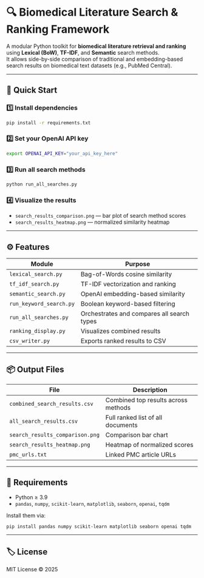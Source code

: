# 🔍 Biomedical Literature Search & Ranking Framework

A modular Python toolkit for **biomedical literature retrieval and ranking** using **Lexical (BoW)**, **TF-IDF**, and **Semantic** search methods.  
It allows side-by-side comparison of traditional and embedding-based search results on biomedical text datasets (e.g., PubMed Central).

---

## 🚀 Quick Start

### 1️⃣ Install dependencies
```bash
pip install -r requirements.txt
```

### 2️⃣ Set your OpenAI API key
```bash
export OPENAI_API_KEY="your_api_key_here"
```

### 3️⃣ Run all search methods
```bash
python run_all_searches.py
```

### 4️⃣ Visualize the results
- `search_results_comparison.png` — bar plot of search method scores  
- `search_results_heatmap.png` — normalized similarity heatmap  

---

## ⚙️ Features

| Module | Purpose |
|--------|----------|
| `lexical_search.py` | Bag-of-Words cosine similarity |
| `tf_idf_search.py` | TF-IDF vectorization and ranking |
| `semantic_search.py` | OpenAI embedding-based similarity |
| `run_keyword_search.py` | Boolean keyword-based filtering |
| `run_all_searches.py` | Orchestrates and compares all search types |
| `ranking_display.py` | Visualizes combined results |
| `csv_writer.py` | Exports ranked results to CSV |

---

## 📦 Output Files

| File | Description |
|------|--------------|
| `combined_search_results.csv` | Combined top results across methods |
| `all_search_results.csv` | Full ranked list of all documents |
| `search_results_comparison.png` | Comparison bar chart |
| `search_results_heatmap.png` | Heatmap of normalized scores |
| `pmc_urls.txt` | Linked PMC article URLs |

---

## 🧩 Requirements
- Python ≥ 3.9  
- `pandas`, `numpy`, `scikit-learn`, `matplotlib`, `seaborn`, `openai`, `tqdm`

Install them via:
```bash
pip install pandas numpy scikit-learn matplotlib seaborn openai tqdm
```

---

## 🏷️ License
MIT License © 2025
